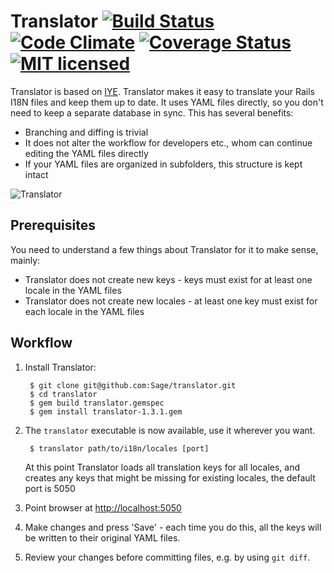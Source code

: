 # Translator [![Build Status](https://travis-ci.org/Sage/translator.svg?branch=master)](https://travis-ci.org/Sage/translator) [![Code Climate](https://codeclimate.com/github/Sage/translator/badges/gpa.svg)](https://codeclimate.com/github/Sage/translator) [![Coverage Status](https://coveralls.io/repos/github/Sage/translator/badge.svg?branch=master)](https://coveralls.io/github/Sage/translator?branch=master) [![MIT licensed](https://img.shields.io/badge/license-MIT-blue.svg)](https://github.com/Sage/translator/blob/master/LICENSE)

Translator is based on [IYE](https://github.com/firmafon/iye).
Translator makes it easy to translate your Rails I18N files and keep them up to date.
It uses YAML files directly, so you don't need to keep a separate database in sync.
This has several benefits:

* Branching and diffing is trivial
* It does not alter the workflow for developers etc., whom can continue editing the
  YAML files directly
* If your YAML files are organized in subfolders, this structure is kept intact

![Translator](https://cloud.githubusercontent.com/assets/1446195/10295880/1f829dd6-6bc4-11e5-9a08-bb79d9864bdb.png)

## Prerequisites

You need to understand a few things about Translator for it to make sense, mainly:

* Translator does not create new keys - keys must exist for at least one locale in the YAML files
* Translator does not create new locales - at least one key must exist for each locale in the YAML files

## Workflow

1. Install Translator:

        $ git clone git@github.com:Sage/translator.git
        $ cd translator
        $ gem build translator.gemspec
        $ gem install translator-1.3.1.gem

2. The `translator` executable is now available, use it wherever you want.

        $ translator path/to/i18n/locales [port]

    At this point Translator loads all translation keys for all locales, and creates any
    keys that might be missing for existing locales, the default port is 5050

3. Point browser at [http://localhost:5050](http://localhost:5050)
4. Make changes and press 'Save' - each time you do this, all the keys will be
   written to their original YAML files.
5. Review your changes before committing files, e.g. by using `git diff`.
